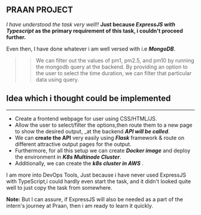 ## PRAAN PROJECT

*I have understood the task very well!!*
**Just because _ExpressJS with Typescript_ as the primary requirement of this task, i couldn't proceed further.**

Even then, I have done whatever i am well versed with i.e **_MongoDB_**.
>> We can filter out the values of pm1, pm2.5, and pm10 by running the mongodb query at the backend.
>> By providing an option to the user to select the time duration, we can filter that particular data using query.

## **Idea which i thought could be implemented**
-----------------------------------------------------------------------------------------------------------------------------------------------------------------------------------
- Create a frontend webpage for user using CSS/HTML/JS.
- Allow the user to select/filter the options,then route them to a new page to show the desired output, _at the backend **_API will be called_**. 
- We can **create the API** very easily using **_Flask_** framework & route on different attractive output pages for the output.
- Furthermore, for all this setup we can create **_Docker image_** and deploy the environment in **_K8s Multinode Cluster_**. 
- Additionally, we can create the **_k8s cluster in AWS_** .

I am more into DevOps Tools, Just because i have never used ExpressJS with TypeScript,i could hardly even start the task, and it didn't looked quite well to just copy the task from somewhere. 

**Note:** But I can assure, if ExpressJS will also be needed as a part of the intern's journey at Praan, then i am ready to learn it quickly.


 
